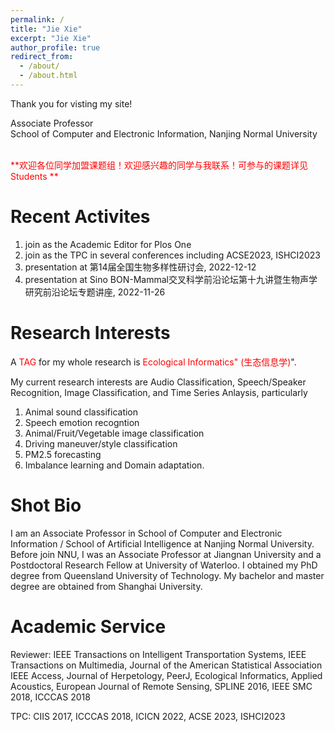 ```yaml
---
permalink: /
title: "Jie Xie"
excerpt: "Jie Xie"
author_profile: true
redirect_from: 
  - /about/
  - /about.html
---
```


Thank you for visting my site!

Associate Professor <br>
School of Computer and Electronic Information, Nanjing Normal University

<br/>
<span style="color:red">**欢迎各位同学加盟课题组！欢迎感兴趣的同学与我联系！可参与的课题详见 Students **</span> 
<br/>


**Recent Activites**
======
1. join as the Academic Editor for Plos One
2. join as the TPC in several conferences including ACSE2023, ISHCI2023
3. presentation at 第14届全国生物多样性研讨会, 2022-12-12
4. presentation at Sino BON-Mammal交叉科学前沿论坛第十九讲暨生物声学研究前沿论坛专题讲座, 2022-11-26


**Research Interests**
======
A <span style="color:red">TAG</span> for my whole research is <span style="color:red">Ecological Informatics" (生态信息学)</span>".

My current research interests are Audio Classification, Speech/Speaker Recognition, Image Classification, and Time Series Anlaysis, particularly 

1. Animal sound classification
2. Speech emotion recogntion
3. Animal/Fruit/Vegetable image classification
4. Driving maneuver/style classification
5. PM2.5 forecasting
6. Imbalance learning and Domain adaptation.


**Shot Bio**
======
I am an Associate Professor in School of Computer and Electronic Information / School of Artificial Intelligence at Nanjing Normal University. Before join NNU, I was an Associate Professor at Jiangnan University and a Postdoctoral Research Fellow at University of Waterloo. I obtained my PhD degree from Queensland University of Technology. My bachelor and master degree are obtained from Shanghai University. 


**Academic Service**
======
Reviewer: IEEE Transactions on Intelligent Transportation Systems, IEEE Transactions on Multimedia, Journal of the American Statistical Association
IEEE Access, Journal of Herpetology, PeerJ, Ecological Informatics, Applied Acoustics, European Journal of Remote Sensing, SPLINE 2016, IEEE SMC 2018, ICCCAS 2018

TPC: CIIS 2017, ICCCAS 2018, ICICN 2022, ACSE 2023, ISHCI2023






